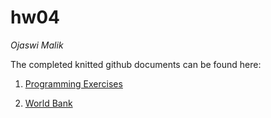 # hw04

*Ojaswi Malik*

The completed knitted github documents can be found here:

1. [Programming Exercises](programming_exercises.md)

2. [World Bank](world_bank.md)